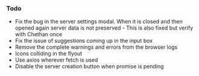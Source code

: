 
### Todo
 - Fix the bug in the server settings modal. When it is closed and then opened again server data is not preserved - This is also fixed but verify with Chethan once
 - Fix the issue of suggestions coming up in the input box
 - Remove the complete warnings and errors from the browser logs
 - Icons colliding in the flyout 
 - Use axios wherever fetch is used
 - Disable the server creation button when promise is pending